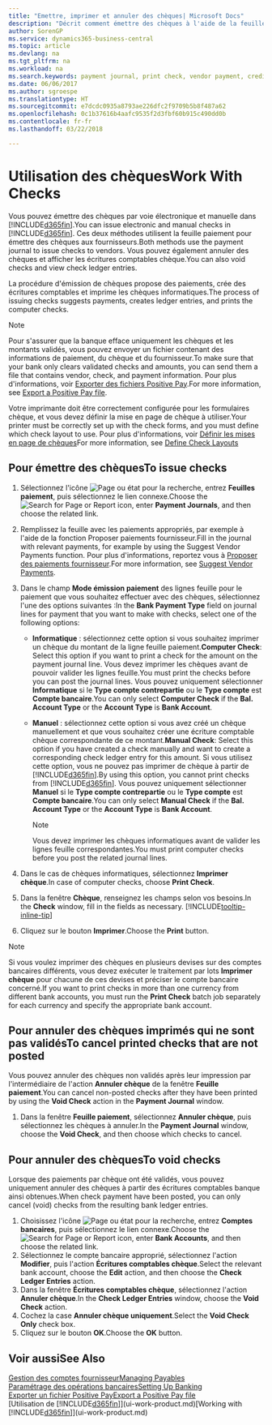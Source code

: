 ```yaml
---
title: "Emettre, imprimer et annuler des chèques| Microsoft Docs"
description: "Décrit comment émettre des chèques à l'aide de la feuille paiement, imprimer des chèques, et annuler ou afficher les écritures comptables chèque dans Business Central."
author: SorenGP
ms.service: dynamics365-business-central
ms.topic: article
ms.devlang: na
ms.tgt_pltfrm: na
ms.workload: na
ms.search.keywords: payment journal, print check, vendor payment, creditor, debt, balance due, AP
ms.date: 06/06/2017
ms.author: sgroespe
ms.translationtype: HT
ms.sourcegitcommit: e7dcdc0935a8793ae226dfc2f9709b5b8f487a62
ms.openlocfilehash: 0c1b37616b4aafc9535f2d3fbf60b915c490dd0b
ms.contentlocale: fr-fr
ms.lasthandoff: 03/22/2018

---
```

# <a name="work-with-checks"></a><span data-ttu-id="ec2d7-103">Utilisation des chèques</span><span class="sxs-lookup"><span data-stu-id="ec2d7-103">Work With Checks</span></span>
<span data-ttu-id="ec2d7-104">Vous pouvez émettre des chèques par voie électronique et manuelle dans [!INCLUDE[d365fin](includes/d365fin_md.md)].</span><span class="sxs-lookup"><span data-stu-id="ec2d7-104">You can issue electronic and manual checks in [!INCLUDE[d365fin](includes/d365fin_md.md)].</span></span> <span data-ttu-id="ec2d7-105">Ces deux méthodes utilisent la feuille paiement pour émettre des chèques aux fournisseurs.</span><span class="sxs-lookup"><span data-stu-id="ec2d7-105">Both methods use the payment journal to issue checks to vendors.</span></span> <span data-ttu-id="ec2d7-106">Vous pouvez également annuler des chèques et afficher les écritures comptables chèque.</span><span class="sxs-lookup"><span data-stu-id="ec2d7-106">You can also void checks and view check ledger entries.</span></span>

<span data-ttu-id="ec2d7-107">La procédure d'émission de chèques propose des paiements, crée des écritures comptables et imprime les chèques informatiques.</span><span class="sxs-lookup"><span data-stu-id="ec2d7-107">The process of issuing checks suggests payments, creates ledger entries, and prints the computer checks.</span></span>

> [!NOTE]  
>   <span data-ttu-id="ec2d7-108">Pour s'assurer que la banque efface uniquement les chèques et les montants validés, vous pouvez envoyer un fichier contenant des informations de paiement, du chèque et du fournisseur.</span><span class="sxs-lookup"><span data-stu-id="ec2d7-108">To make sure that your bank only clears validated checks and amounts, you can send them a file that contains vendor, check, and payment information.</span></span> <span data-ttu-id="ec2d7-109">Pour plus d'informations, voir [Exporter des fichiers Positive Pay](finance-how-positive-pay.md).</span><span class="sxs-lookup"><span data-stu-id="ec2d7-109">For more information, see [Export a Positive Pay file](finance-how-positive-pay.md).</span></span>

<span data-ttu-id="ec2d7-110">Votre imprimante doit être correctement configurée pour les formulaires chèque, et vous devez définir la mise en page de chèque à utiliser.</span><span class="sxs-lookup"><span data-stu-id="ec2d7-110">Your printer must be correctly set up with the check forms, and you must define which check layout to use.</span></span> <span data-ttu-id="ec2d7-111">Pour plus d'informations, voir [Définir les mises en page de chèques](finance-how-define-check-layouts.md)</span><span class="sxs-lookup"><span data-stu-id="ec2d7-111">For more information, see [Define Check Layouts](finance-how-define-check-layouts.md)</span></span>

## <a name="to-issue-checks"></a><span data-ttu-id="ec2d7-112">Pour émettre des chèques</span><span class="sxs-lookup"><span data-stu-id="ec2d7-112">To issue checks</span></span>
1. <span data-ttu-id="ec2d7-113">Sélectionnez l'icône ![Page ou état pour la recherche](media/ui-search/search_small.png "Page ou état pour la recherche"), entrez **Feuilles paiement**, puis sélectionnez le lien connexe.</span><span class="sxs-lookup"><span data-stu-id="ec2d7-113">Choose the ![Search for Page or Report](media/ui-search/search_small.png "Search for Page or Report icon") icon, enter **Payment Journals**, and then choose the related link.</span></span>
2. <span data-ttu-id="ec2d7-114">Remplissez la feuille avec les paiements appropriés, par exemple à l'aide de la fonction Proposer paiements fournisseur.</span><span class="sxs-lookup"><span data-stu-id="ec2d7-114">Fill in the journal with relevant payments, for example by using the Suggest Vendor Payments function.</span></span> <span data-ttu-id="ec2d7-115">Pour plus d'informations, reportez vous à [Proposer des paiements fournisseur](payables-how-suggest-vendor-payments.md).</span><span class="sxs-lookup"><span data-stu-id="ec2d7-115">For more information, see [Suggest Vendor Payments](payables-how-suggest-vendor-payments.md).</span></span>
3. <span data-ttu-id="ec2d7-116">Dans le champ **Mode émission paiement** des lignes feuille pour le paiement que vous souhaitez effectuer avec des chèques, sélectionnez l'une des options suivantes :</span><span class="sxs-lookup"><span data-stu-id="ec2d7-116">In the **Bank Payment Type** field on journal lines for payment that you want to make with checks, select one of the following options:</span></span>

   * <span data-ttu-id="ec2d7-117">**Informatique** : sélectionnez cette option si vous souhaitez imprimer un chèque du montant de la ligne feuille paiement.</span><span class="sxs-lookup"><span data-stu-id="ec2d7-117">**Computer Check**: Select this option if you want to print a check for the amount on the payment journal line.</span></span> <span data-ttu-id="ec2d7-118">Vous devez imprimer les chèques avant de pouvoir valider les lignes feuille.</span><span class="sxs-lookup"><span data-stu-id="ec2d7-118">You must print the checks before you can post the journal lines.</span></span> <span data-ttu-id="ec2d7-119">Vous pouvez uniquement sélectionner **Informatique** si le **Type compte contrepartie** ou le **Type compte** est **Compte bancaire**.</span><span class="sxs-lookup"><span data-stu-id="ec2d7-119">You can only select **Computer Check** if the **Bal. Account Type** or the **Account Type** is **Bank Account**.</span></span>
   * <span data-ttu-id="ec2d7-120">**Manuel** : sélectionnez cette option si vous avez créé un chèque manuellement et que vous souhaitez créer une écriture comptable chèque correspondante de ce montant.</span><span class="sxs-lookup"><span data-stu-id="ec2d7-120">**Manual Check**: Select this option if you have created a check manually and want to create a corresponding check ledger entry for this amount.</span></span> <span data-ttu-id="ec2d7-121">Si vous utilisez cette option, vous ne pouvez pas imprimer de chèque à partir de [!INCLUDE[d365fin](includes/d365fin_md.md)].</span><span class="sxs-lookup"><span data-stu-id="ec2d7-121">By using this option, you cannot print checks from [!INCLUDE[d365fin](includes/d365fin_md.md)].</span></span> <span data-ttu-id="ec2d7-122">Vous pouvez uniquement sélectionner **Manuel** si le **Type compte contrepartie** ou le **Type compte** est **Compte bancaire**.</span><span class="sxs-lookup"><span data-stu-id="ec2d7-122">You can only select **Manual Check** if the **Bal. Account Type** or the **Account Type** is **Bank Account**.</span></span>

     > [!NOTE]  
     >   <span data-ttu-id="ec2d7-123">Vous devez imprimer les chèques informatiques avant de valider les lignes feuille correspondantes.</span><span class="sxs-lookup"><span data-stu-id="ec2d7-123">You must print computer checks before you post the related journal lines.</span></span>
4. <span data-ttu-id="ec2d7-124">Dans le cas de chèques informatiques, sélectionnez **Imprimer chèque**.</span><span class="sxs-lookup"><span data-stu-id="ec2d7-124">In case of computer checks, choose **Print Check**.</span></span>
5. <span data-ttu-id="ec2d7-125">Dans la fenêtre **Chèque**, renseignez les champs selon vos besoins.</span><span class="sxs-lookup"><span data-stu-id="ec2d7-125">In the **Check** window, fill in the fields as necessary.</span></span> [!INCLUDE[tooltip-inline-tip](includes/tooltip-inline-tip_md.md)]
6. <span data-ttu-id="ec2d7-126">Cliquez sur le bouton **Imprimer**.</span><span class="sxs-lookup"><span data-stu-id="ec2d7-126">Choose the **Print** button.</span></span>

> [!NOTE]  
>   <span data-ttu-id="ec2d7-127">Si vous voulez imprimer des chèques en plusieurs devises sur des comptes bancaires différents, vous devez exécuter le traitement par lots **Imprimer chèque** pour chacune de ces devises et préciser le compte bancaire concerné.</span><span class="sxs-lookup"><span data-stu-id="ec2d7-127">If you want to print checks in more than one currency from different bank accounts, you must run the **Print Check** batch job separately for each currency and specify the appropriate bank account.</span></span>

## <a name="to-cancel-printed-checks-that-are-not-posted"></a><span data-ttu-id="ec2d7-128">Pour annuler des chèques imprimés qui ne sont pas validés</span><span class="sxs-lookup"><span data-stu-id="ec2d7-128">To cancel printed checks that are not posted</span></span>
<span data-ttu-id="ec2d7-129">Vous pouvez annuler des chèques non validés après leur impression par l'intermédiaire de l'action **Annuler chèque** de la fenêtre **Feuille paiement**.</span><span class="sxs-lookup"><span data-stu-id="ec2d7-129">You can cancel non-posted checks after they have been printed by using the **Void Check** action in the **Payment Journal** window.</span></span>

1. <span data-ttu-id="ec2d7-130">Dans la fenêtre **Feuille paiement**, sélectionnez **Annuler chèque**, puis sélectionnez les chèques à annuler.</span><span class="sxs-lookup"><span data-stu-id="ec2d7-130">In the **Payment Journal** window, choose the **Void Check**, and then choose which checks to cancel.</span></span>

## <a name="to-void-checks"></a><span data-ttu-id="ec2d7-131">Pour annuler des chèques</span><span class="sxs-lookup"><span data-stu-id="ec2d7-131">To void checks</span></span>
<span data-ttu-id="ec2d7-132">Lorsque des paiements par chèque ont été validés, vous pouvez uniquement annuler des chèques à partir des écritures comptables banque ainsi obtenues.</span><span class="sxs-lookup"><span data-stu-id="ec2d7-132">When check payment have been posted, you can only cancel (void) checks from the resulting bank ledger entries.</span></span>

1. <span data-ttu-id="ec2d7-133">Choisissez l'icône ![Page ou état pour la recherche](media/ui-search/search_small.png "icône Page ou état pour la recherche"), entrez **Comptes bancaires**, puis sélectionnez le lien connexe.</span><span class="sxs-lookup"><span data-stu-id="ec2d7-133">Choose the ![Search for Page or Report](media/ui-search/search_small.png "Search for Page or Report icon") icon, enter **Bank Accounts**, and then choose the related link.</span></span>
2. <span data-ttu-id="ec2d7-134">Sélectionnez le compte bancaire approprié, sélectionnez l'action **Modifier**, puis l'action **Écritures comptables chèque**.</span><span class="sxs-lookup"><span data-stu-id="ec2d7-134">Select the relevant bank account, choose the **Edit** action, and then choose the **Check Ledger Entries** action.</span></span>
3. <span data-ttu-id="ec2d7-135">Dans la fenêtre **Écritures comptables chèque**, sélectionnez l'action **Annuler chèque**.</span><span class="sxs-lookup"><span data-stu-id="ec2d7-135">In the **Check Ledger Entries** window, choose the **Void Check** action.</span></span>
4. <span data-ttu-id="ec2d7-136">Cochez la case **Annuler chèque uniquement**.</span><span class="sxs-lookup"><span data-stu-id="ec2d7-136">Select the **Void Check Only** check box.</span></span>
5. <span data-ttu-id="ec2d7-137">Cliquez sur le bouton **OK**.</span><span class="sxs-lookup"><span data-stu-id="ec2d7-137">Choose the **OK** button.</span></span>

## <a name="see-also"></a><span data-ttu-id="ec2d7-138">Voir aussi</span><span class="sxs-lookup"><span data-stu-id="ec2d7-138">See Also</span></span>
[<span data-ttu-id="ec2d7-139">Gestion des comptes fournisseur</span><span class="sxs-lookup"><span data-stu-id="ec2d7-139">Managing Payables</span></span>](payables-manage-payables.md)  
[<span data-ttu-id="ec2d7-140">Paramétrage des opérations bancaires</span><span class="sxs-lookup"><span data-stu-id="ec2d7-140">Setting Up Banking</span></span>](bank-setup-banking.md)  
[<span data-ttu-id="ec2d7-141">Exporter un fichier Positive Pay</span><span class="sxs-lookup"><span data-stu-id="ec2d7-141">Export a Positive Pay file</span></span>](finance-how-positive-pay.md)  
<span data-ttu-id="ec2d7-142">[Utilisation de [!INCLUDE[d365fin](includes/d365fin_md.md)]](ui-work-product.md)</span><span class="sxs-lookup"><span data-stu-id="ec2d7-142">[Working with [!INCLUDE[d365fin](includes/d365fin_md.md)]](ui-work-product.md)</span></span>  

